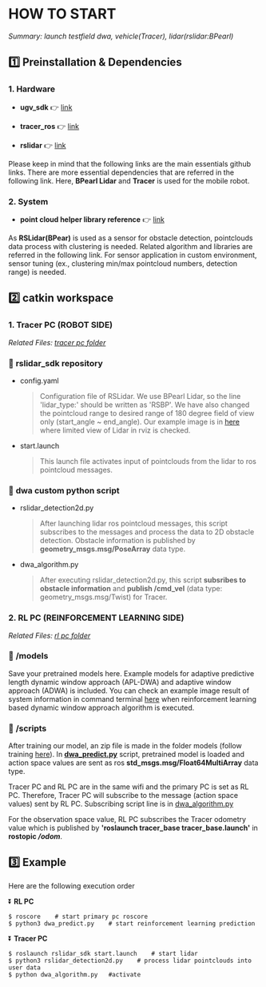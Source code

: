 # HOW TO START
_Summary: launch testfield dwa, vehicle(Tracer), lidar(rslidar:BPearl)_

## :one: Preinstallation & Dependencies

### 1. Hardware

- **ugv_sdk** :point_right: [link](https://github.com/agilexrobotics/ugv_sdk.git)

- **tracer_ros** :point_right: [link](https://github.com/agilexrobotics/tracer_ros.git)

- **rslidar** :point_right: [link](https://github.com/RoboSense-LiDAR/rslidar_sdk.git)

Please keep in mind that the following links are the main essentials github links. There are more essential dependencies that are referred in the following link. Here, **BPearl Lidar** and **Tracer** is used for the mobile robot.

### 2. System

- **point cloud helper library reference** :point_right: [link](https://github.com/mithi/point-cloud-clusters.git)

As **RSLidar(BPear)** is used as a sensor for obstacle detection, pointclouds data process with clustering is needed. Related algorithm and libraries are referred in the following link. For sensor application in custom environment, sensor tuning (ex., clustering min/max pointcloud numbers, detection range) is needed.


## :two: catkin workspace

### 1. Tracer PC (ROBOT SIDE)

_Related Files: [tracer pc folder](https://github.com/BlackTea12/RL-DWA/tree/main/ros-melodic/tracer%20pc)_

### :gem: **rslidar_sdk repository**

- config.yaml

    > Configuration file of RSLidar. We use BPearl Lidar, so the line 'lidar_type:' should be written as 'RSBP'. We have also changed the pointcloud range to desired range of 180 degree field of view only (start_angle ~ end_angle). Our example image is in [here](https://github.com/BlackTea12/RL-DWA/blob/main/img/range_limited_rspb.png) where limited view of Lidar in rviz is checked.

- start.launch
    
    > This launch file activates input of pointclouds from the lidar to ros pointcloud messages.
    
### :gem: **dwa custom python script**

- rslidar_detection2d.py

    > After launching lidar ros pointcloud messages, this script subscribes to the messages and process the data to 2D obstacle detection. Obstacle information is published by **geometry_msgs.msg/PoseArray** data type.

- dwa_algorithm.py

    > After executing rslidar_detection2d.py, this script **subsribes to obstacle information** and **publish /cmd_vel** (data type: geometry_msgs.msg/Twist) for Tracer.

### 2. RL PC (REINFORCEMENT LEARNING SIDE)

_Related Files: [rl pc folder](https://github.com/BlackTea12/RL-DWA/tree/main/ros-melodic/rl%20pc)_

### :gem: **/models**

Save your pretrained models here. Example models for adaptive predictive length dynamic window approach (APL-DWA) and adaptive window approach (ADWA) is included. You can check an example image result of system information in command terminal [here](https://github.com/BlackTea12/RL-DWA/blob/main/img/(example)%20apl-dwa%20sys%20info.png) when reinforcement learning based dynamic window approach algorithm is executed.

### :gem: **/scripts**

After training our model, an zip file is made in the folder models (follow training [here](https://github.com/BlackTea12/RL-DWA)). In **[dwa_predict.py](https://github.com/BlackTea12/RL-DWA/blob/main/ros-melodic/rl%20pc/scripts/dwa_predict.py)** script, pretrained model is loaded and action space values are sent as ros **std_msgs.msg/Float64MultiArray** data type. 

Tracer PC and RL PC are in the same wifi and the primary PC is set as RL PC. Therefore, Tracer PC will subscribe to the message (action space values) sent by RL PC. Subscribing script line is in [dwa_algorithm.py](https://github.com/BlackTea12/RL-DWA/blob/main/ros-melodic/tracer%20pc/dwa_algorithm.py)

For the observation space value, RL PC subscribes the Tracer odometry value which is published by **'roslaunch tracer_base tracer_base.launch'** in **rostopic _/odom_**.

## :three: Example

Here are the following execution order

:arrow_double_down: **RL PC**

    $ roscore    # start primary pc roscore
    $ python3 dwa_predict.py    # start reinforcement learning prediction
    
:arrow_double_down: **Tracer PC**

    $ roslaunch rslidar_sdk start.launch    # start lidar
    $ python3 rslidar_detection2d.py    # process lidar pointclouds into user data
    $ python dwa_algorithm.py   #activate
